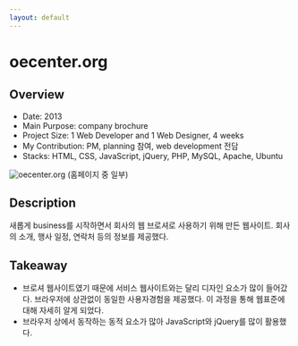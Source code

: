 ```yaml
---
layout: default
---
```


# oecenter.org

## Overview

* Date: 2013
* Main Purpose: company brochure
* Project Size: 1 Web Developer and 1 Web Designer, 4 weeks
* My Contribution: PM, planning 참여, web development 전담
* Stacks: HTML, CSS, JavaScript, jQuery, PHP, MySQL, Apache, Ubuntu

![oecenter.org]({{"/assets/img/project/2013_oecenter_org.jpg"}})
(홈페이지 중 일부)

## Description

새롭게 business를 시작하면서 회사의 웹 브로셔로 사용하기 위해 만든 웹사이트. 
회사의 소개, 행사 일정, 연락처 등의 정보를 제공했다. 

## Takeaway

* 브로셔 웹사이트였기 때문에 서비스 웹사이트와는 달리 디자인 요소가 많이 들어갔다. 
브라우저에 상관없이 동일한 사용자경험을 제공했다. 
이 과정을 통해 웹표준에 대해 자세히 알게 되었다. 
* 브라우저 상에서 동작하는 동적 요소가 많아 JavaScript와 jQuery를 많이 활용했다. 